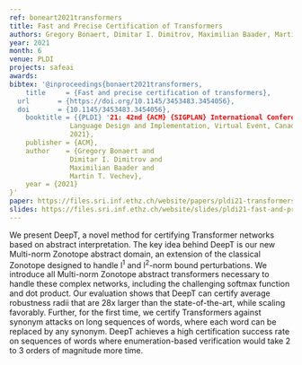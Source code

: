 ```yaml
---
ref: boneart2021transformers
title: Fast and Precise Certification of Transformers
authors: Gregory Bonaert, Dimitar I. Dimitrov, Maximilian Baader, Martin Vechev        
year: 2021
month: 6
venue: PLDI
projects: safeai
awards:
bibtex: '@inproceedings{bonaert2021transformers,
	title     = {Fast and precise certification of transformers},
  url       = {https://doi.org/10.1145/3453483.3454056},
  doi       = {10.1145/3453483.3454056},
	booktitle = {{PLDI} '21: 42nd {ACM} {SIGPLAN} International Conference on Programming
               Language Design and Implementation, Virtual Event, Canada, June 20-25,
               2021},
	publisher = {ACM},
	author    = {Gregory Bonaert and
               Dimitar I. Dimitrov and
               Maximilian Baader and
               Martin T. Vechev},
	year = {2021}
}'
paper: https://files.sri.inf.ethz.ch/website/papers/pldi21-transformers.pdf
slides: https://files.sri.inf.ethz.ch/website/slides/pldi21-fast-and-precise-transformer-certification.pdf
---
```


We present DeepT, a novel method for certifying Transformer networks based on abstract interpretation. The key idea behind DeepT is our new Multi-norm Zonotope abstract domain, an extension of the classical Zonotope designed to handle l<sup>1</sup> and l<sup>2</sup>-norm bound perturbations. We introduce all Multi-norm Zonotope abstract transformers necessary to handle these complex networks, including the challenging softmax function and dot product. Our evaluation shows that DeepT can certify average robustness radii that are 28x larger than the state-of-the-art, while scaling favorably. Further, for the first time, we certify Transformers against synonym attacks on long sequences of words, where each word can be replaced by any synonym. DeepT achieves a high certification success rate on sequences of words where enumeration-based verification would take 2 to 3 orders of magnitude more time.
